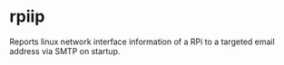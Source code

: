 # rpiip
Reports linux network interface information of a RPi to a targeted email address via SMTP on startup.
